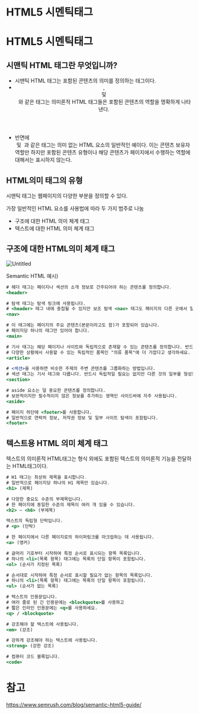 # HTML5 시멘틱태그

# HTML5 시멘틱태그

## **시맨틱 HTML 태그란 무엇입니까?**

- 시맨틱 HTML 태그는 포함된 콘텐츠의 의미를 정의하는 태그이다.
- **<header>** , **<article>** 및 **<footer>** 와 같은 태그는 의미론적 HTML 태그들은 포함된 콘텐츠의 역할을 명확하게 나타낸다.
- 반면에  **<div>** 및 **<span>** 과 같은 태그는 의미 없는 HTML 요소의 일반적인 예이다. 이는 콘텐츠 보유자 역할만 하지만 포함된 콘텐츠 유형이나 해당 콘텐츠가 페이지에서 수행하는 역할에 대해서는 표시하지 않는다.

## HTML의미 태그의 유형

시맨틱 태그는 웹페이지의 다양한 부분을 정의할 수 있다.

가장 일반적인 HTML 요소를 사용법에 따라 두 가지 범주로 나눔

- 구조에 대한 HTML 의미 체계 태그
- 텍스트에 대한 HTML 의미 체계 태그

## 구조에 대한 HTML의미 체계 태그

![Untitled](https://prod-files-secure.s3.us-west-2.amazonaws.com/cdf5fd00-85a4-4001-aa3d-4b52542685d0/652070c6-97b4-466b-bd57-6b078c6f11df/Untitled.png)

Semantic HTML 예시)

```jsx
# 헤더 태그는 페이지나 섹션의 소개 정보로 간주되어야 하는 콘텐츠를 정의합니다.
<header>

# 탐색 태그는 탐색 링크에 사용됩니다.
# <header> 태그 내에 중첩될 수 있지만 보조 탐색 <nav> 태그도 페이지의 다른 곳에서 일반적으로 사용됩니다.
<nav>

# 이 태그에는 페이지의 주요 콘텐츠(본문이라고도 함)가 포함되어 있습니다.
# 페이지당 하나의 태그만 있어야 합니다.
<main>

# 기사 태그는 해당 페이지나 사이트와 독립적으로 존재할 수 있는 콘텐츠를 정의합니다. 반드시 "블로그 게시물"을 의미하는 것은 아닙니다.
# 다양한 상황에서 사용할 수 있는 독립적인 품목인 "의류 품목"에 더 가깝다고 생각하세요.
<article>

# <섹션>을 사용하면 비슷한 주제의 주변 콘텐츠를 그룹화하는 방법입니다.
# 섹션 태그는 기사 태그와 다릅니다. 반드시 독립적일 필요는 없지만 다른 것의 일부를 형성합니다.
<section>

# aside 요소는 덜 중요한 콘텐츠를 정의합니다.
# 보완적이지만 필수적이지 않은 정보를 추가하는 영역인 사이드바에 자주 사용됩니다.
<aside>

# 페이지 하단에 <footer>를 사용합니다.
# 일반적으로 연락처 정보, 저작권 정보 및 일부 사이트 탐색이 포함됩니다.
<footer>

```

## 텍스트용 HTML 의미 체계 태그

텍스트의 의미론적 HTML태그는 형식 외에도 포함된 텍스트의 의미론적 기능을 전달하는 HTML태그이다.

```jsx
# H1 태그는 최상위 제목을 표시합니다.
# 일반적으로 페이지당 하나의 H1 제목만 있습니다.
<h1> (제목)

# 다양한 중요도 수준의 부제목입니다.
# 한 페이지에 동일한 수준의 제목이 여러 개 있을 수 있습니다.
<h2> ~ <h6> (부제목)

텍스트의 독립형 단락입니다.
# <p> (단락)

# 한 페이지에서 다른 페이지로의 하이퍼링크를 마크업하는 데 사용됩니다.
<a> (앵커)

# 글머리 기호부터 시작하여 특정 순서로 표시되는 항목 목록입니다.
# 하나의 <li>(목록 항목) 태그에는 목록의 단일 항목이 포함됩니다.
<ol> (순서가 지정된 목록)

# 순서대로 시작하여 특정 순서로 표시할 필요가 없는 항목의 목록입니다.
# 하나의 <li>(목록 항목) 태그에는 목록의 단일 항목이 포함됩니다.
<ul> (순서가 없는 목록)

# 텍스트의 인용문입니다.
# 여러 줄로 된 긴 인용문에는 <blockquote>를 사용하고
# 짧은 인라인 인용문에는 <q>를 사용하세요.
<q> / <blockquote>

# 강조해야 할 텍스트에 사용됩니다.
<em> (강조)

# 강하게 강조해야 하는 텍스트에 사용됩니다.
<strong> (강한 강조)

# 컴퓨터 코드 블록입니다.
<code>
```

# 참고

https://www.semrush.com/blog/semantic-html5-guide/
